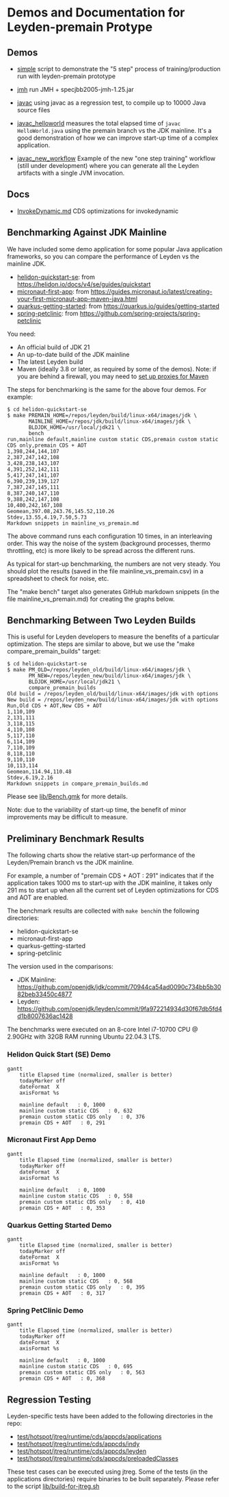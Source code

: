 # Demos and Documentation for Leyden-premain Protype


## Demos

- [simple](simple) script to demonstrate the "5 step" process of training/production run with leyden-premain prototype

- [jmh](jmh) run JMH + specjbb2005-jmh-1.25.jar

- [javac](javac) using javac as a regression test, to compile up to 10000 Java source files

- [javac_helloworld](javac_helloworld) measures the total elapsed time of `javac HelloWorld.java` using
the premain branch vs the JDK mainline.
It's a good demonstration of how we can improve start-up time of a complex application.

- [javac_new_workflow](javac_new_workflow) Example of the new "one step training" workflow
(still under development) where you can generate all the Leyden artifacts with a single
JVM invocation.

## Docs

- [InvokeDynamic.md](InvokeDynamic.md) CDS optimizations for invokedynamic

## Benchmarking Against JDK Mainline

We have included some demo application for some popular Java application
frameworks, so you can compare the performance of Leyden vs the mainline JDK.

- [helidon-quickstart-se](helidon-quickstart-se): from https://helidon.io/docs/v4/se/guides/quickstart
- [micronaut-first-app](micronaut-first-app): from https://guides.micronaut.io/latest/creating-your-first-micronaut-app-maven-java.html
- [quarkus-getting-started](quarkus-getting-started): from https://quarkus.io/guides/getting-started
- [spring-petclinic](spring-petclinic): from https://github.com/spring-projects/spring-petclinic

You need:

- An official build of JDK 21
- An up-to-date build of the JDK mainline
- The latest Leyden build
- Maven (ideally 3.8 or later, as required by some of the demos). Note: if you are behind
  a firewall, you may need to [set up proxies for Maven](https://maven.apache.org/guides/mini/guide-proxies.html)

The steps for benchmarking is the same for the above four demos. For example:

```
$ cd helidon-quickstart-se
$ make PREMAIN_HOME=/repos/leyden/build/linux-x64/images/jdk \
       MAINLINE_HOME=/repos/jdk/build/linux-x64/images/jdk \
       BLDJDK_HOME=/usr/local/jdk21 \
       bench
run,mainline default,mainline custom static CDS,premain custom static CDS only,premain CDS + AOT
1,398,244,144,107
2,387,247,142,108
3,428,238,143,107
4,391,252,142,111
5,417,247,141,107
6,390,239,139,127
7,387,247,145,111
8,387,240,147,110
9,388,242,147,108
10,400,242,167,108
Geomean,397.08,243.76,145.52,110.26
Stdev,13.55,4.19,7.50,5.73
Markdown snippets in mainline_vs_premain.md
```

The above command runs each configuration 10 times, in an interleaving order. This way
the noise of the system (background processes, thermo throttling, etc) is more likely to
be spread across the different runs.

As typical for start-up benchmarking, the numbers are not very steady. You should plot
the results (saved in the file mainline_vs_premain.csv) in a spreadsheet to check for noise, etc.

The "make bench" target also generates GitHub markdown snippets (in the file mainline_vs_premain.md) for creating the
graphs below.

## Benchmarking Between Two Leyden Builds

This is useful for Leyden developers to measure the benefits of a particular optimization.
The steps are similar to above, but we use the "make compare_premain_builds" target:

```
$ cd helidon-quickstart-se
$ make PM_OLD=/repos/leyden_old/build/linux-x64/images/jdk \
       PM_NEW=/repos/leyden_new/build/linux-x64/images/jdk \
       BLDJDK_HOME=/usr/local/jdk21 \
       compare_premain_builds
Old build = /repos/leyden_old/build/linux-x64/images/jdk with options
New build = /repos/leyden_new/build/linux-x64/images/jdk with options
Run,Old CDS + AOT,New CDS + AOT
1,110,109
2,131,111
3,118,115
4,110,108
5,117,110
6,114,109
7,110,109
8,118,110
9,110,110
10,113,114
Geomean,114.94,110.48
Stdev,6.19,2.16
Markdown snippets in compare_premain_builds.md
```

Please see [lib/Bench.gmk](lib/Bench.gmk) for more details.

Note: due to the variability of start-up time, the benefit of minor improvements may
be difficult to measure.

## Preliminary Benchmark Results

The following charts show the relative start-up performance of the Leyden/Premain branch vs
the JDK mainline.

For example, a number of "premain CDS + AOT : 291" indicates that if the application takes
1000 ms to start-up with the JDK mainline, it takes only 291 ms to start up when all the
current set of Leyden optimizations for CDS and AOT are enabled.

The benchmark results are collected with `make bench`in the following directories:

- helidon-quickstart-se
- micronaut-first-app
- quarkus-getting-started
- spring-petclinic

The version used in the comparisons:

- JDK Mainline: https://github.com/openjdk/jdk/commit/70944ca54ad0090c734bb5b3082beb33450c4877
- Leyden: https://github.com/openjdk/leyden/commit/9fa972214934d30f67db5fd4d1b8007636ac1428

The benchmarks were executed on an 8-core Intel i7-10700 CPU @ 2.90GHz with 32GB RAM running Ubuntu 22.04.3 LTS.

### Helidon Quick Start (SE) Demo

```mermaid
gantt
    title Elapsed time (normalized, smaller is better)
    todayMarker off
    dateFormat  X
    axisFormat %s

    mainline default   : 0, 1000
    mainline custom static CDS   : 0, 632
    premain custom static CDS only   : 0, 376
    premain CDS + AOT   : 0, 291
```

### Micronaut First App Demo

```mermaid
gantt
    title Elapsed time (normalized, smaller is better)
    todayMarker off
    dateFormat  X
    axisFormat %s

    mainline default   : 0, 1000
    mainline custom static CDS   : 0, 558
    premain custom static CDS only   : 0, 410
    premain CDS + AOT   : 0, 353
```


### Quarkus Getting Started Demo

```mermaid
gantt
    title Elapsed time (normalized, smaller is better)
    todayMarker off
    dateFormat  X
    axisFormat %s

    mainline default   : 0, 1000
    mainline custom static CDS   : 0, 568
    premain custom static CDS only   : 0, 395
    premain CDS + AOT   : 0, 317
```

### Spring PetClinic Demo

```mermaid
gantt
    title Elapsed time (normalized, smaller is better)
    todayMarker off
    dateFormat  X
    axisFormat %s

    mainline default   : 0, 1000
    mainline custom static CDS   : 0, 695
    premain custom static CDS only   : 0, 563
    premain CDS + AOT   : 0, 368
```

## Regression Testing

Leyden-specific tests have been added to the following directories in the repo:

- [test/hotspot/jtreg/runtime/cds/appcds/applications](../runtime/cds/appcds/applications)
- [test/hotspot/jtreg/runtime/cds/appcds/indy](../runtime/cds/appcds/indy)
- [test/hotspot/jtreg/runtime/cds/appcds/leyden](../runtime/cds/appcds/leyden)
- [test/hotspot/jtreg/runtime/cds/appcds/preloadedClasses](../runtime/cds/appcds/preloadedClasses)

These test cases can be executed using jtreg. Some of the tests (in the applications directories)
require binaries to be built separately. Please refer to the script [lib/build-for-jtreg.sh](lib/build-for-jtreg.sh)

